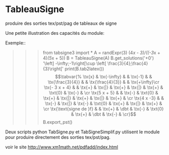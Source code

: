 TableauSigne
============

produire des sorties tex/pst/pag de tableaux de signe


Une petite illustration des capacités du module:

Exemple::


  >>> from tabsigne3 import *
  >>> A = randExpr(3)
  (4*x - 3)/((-3*x + 4)*(5*x + 5))
  >>> B = TableauSigne(A)
  >>> B.get_solutions('+0')
  '\left] -\infty;-1\right[\cup \left[ \frac{3}{4};\frac{4}{3}\\right['
  >>> print(B.tab2latex())
  $$\tabvar{%
  \tx{x} & \tx{-\infty} &  & \tx{-1} &  & \tx{\frac{3}{4}} &  & \tx{\frac{4}{3}} &  & \tx{+\infty}\cr
  \tx{- 3 x + 4} &  & \tx{+} & \tx{|} & \tx{+} & \tx{|} & \tx{+} & \txt{0} & \tx{-} & \cr
  \tx{5 x + 5} &  & \tx{-} & \txt{0} & \tx{+} & \tx{|} & \tx{+} & \tx{|} & \tx{+} & \cr
  \tx{4 x -3} &  & \tx{-} & \tx{|} & \tx{-} & \txt{0} & \tx{+} & \tx{|} & \tx{+} & \cr
  \tx{\text{signe de }f} &  & \tx{+} & \dbt & \tx{-} & \txt{0} & \tx{+} & \dbt & \tx{-} & \cr}$$
  >>> B.export_pst()
  
Deux scripts python TabSigne.py et TabSigneSimplif.py utilisent le module pour produire directement des sorties tex/pst/pag.

voir le site http://www.xm1math.net/pdfadd/index.html
